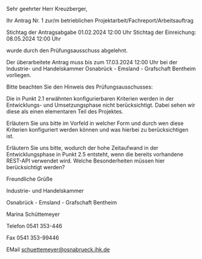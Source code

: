 Sehr geehrter Herr Kreuzberger,

Ihr Antrag Nr. 1 zur/m betrieblichen Projektarbeit/Fachreport/Arbeitsauftrag

Stichtag der Antragsabgabe 01.02.2024 12:00 Uhr Stichtag der Einreichung: 08.05.2024 12:00 Uhr

wurde durch den Prüfungsausschuss abgelehnt.

Der überarbeitete Antrag muss bis zum 17.03.2024 12:00 Uhr bei der Industrie- und Handelskammer Osnabrück - Emsland - Grafschaft Bentheim vorliegen.

Bitte beachten Sie den Hinweis des Prüfungsausschusses:

Die in Punkt 2.1 erwähnten konfigurierbaren Kriterien werden in der Entwicklungs- und Umsetzungsphase nicht berücksichtigt. Dabei sehen wir diese als einen elementaren Teil des Projektes.

Erläutern Sie uns bitte im Vorfeld in welcher Form und durch wen diese Kriterien konfiguriert werden können und was hierbei zu berücksichtigen ist.

Erläutern Sie uns bitte, wodurch der hohe Zeitaufwand in der Entwicklungsphase in Punkt 2.5 entsteht, wenn die bereits vorhandene REST-API verwendet wird. Welche Besonderheiten müssen hier berücksichtigt werden?

Freundliche Grüße

Industrie- und Handelskammer

Osnabrück - Emsland - Grafschaft Bentheim

Marina Schüttemeyer

Telefon 0541 353-446

Fax 0541 353-99446

EMail [schuettemeyer@osnabrueck.ihk.de](mailto:schuettemeyer@osnabrueck.ihk.de)